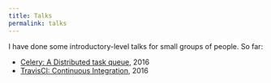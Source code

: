 ```yaml
---
title: Talks
permalink: talks
---
```


I have done some introductory-level talks for small groups of people. So far:

* [Celery: A Distributed task queue](https://github.com/asgeirrr/notes/blob/master/slides-celery/celery.pdf), 2016
* [TravisCI: Continuous Integration](https://github.com/asgeirrr/notes/blob/master/slides-travisci/travis.pdf), 2016
